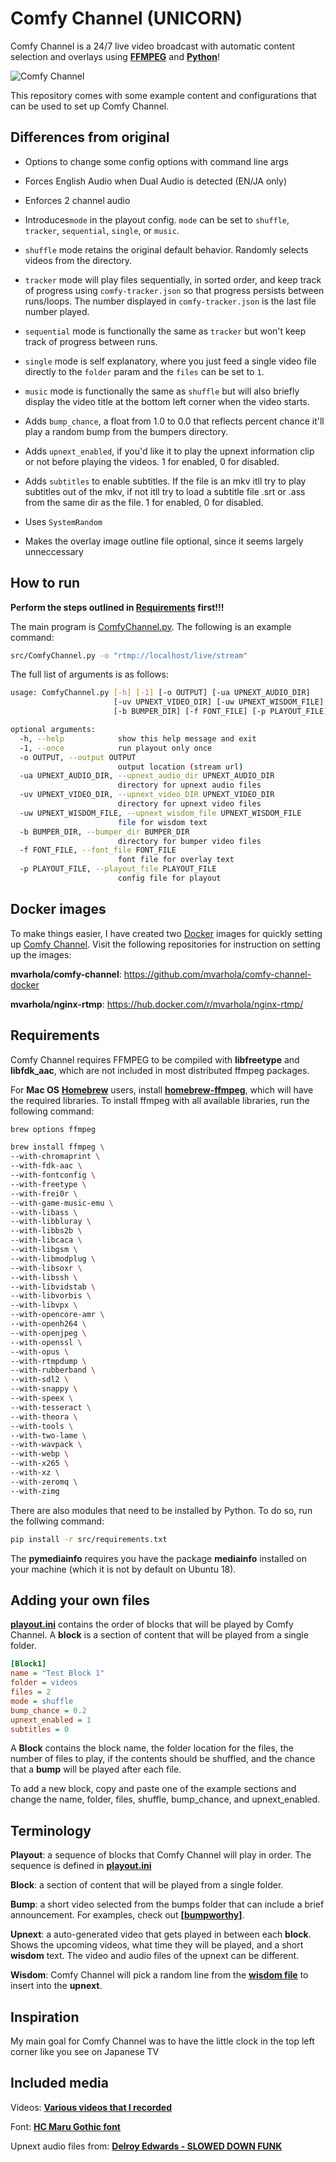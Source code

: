 # Comfy Channel (UNICORN)

Comfy Channel is a 24/7 live video broadcast with automatic content selection and overlays using [**FFMPEG**](https://ffmpeg.org/) and [**Python**](https://www.python.org/)!

![Comfy Channel](readme-img/screenshot.png)

This repository comes with some example content and configurations that can be used to set up Comfy Channel.

## Differences from original

- Options to change some config options with command line args
- Forces English Audio when Dual Audio is detected (EN/JA only)
- Enforces 2 channel audio
- Introduces`mode` in the playout config. `mode` can be set to `shuffle`, `tracker`, `sequential`, `single`, or `music`.
- `shuffle` mode retains the original default behavior. Randomly selects videos from the directory.
- `tracker` mode will play files sequentially, in sorted order, and keep track of progress using `comfy-tracker.json` so that progress persists between runs/loops. The number displayed in `comfy-tracker.json` is the last file number played.
- `sequential` mode is functionally the same as `tracker` but won't keep track of progress between runs.
- `single` mode is self explanatory, where you just feed a single video file directly to the `folder` param and the `files` can be set to `1`.
- `music` mode is functionally the same as `shuffle` but will also briefly display the video title at the bottom left corner when the video starts.

- Adds `bump_chance`, a float from 1.0 to 0.0 that reflects percent chance it'll play a random bump from the bumpers directory.
- Adds `upnext_enabled`, if you'd like it to play the upnext information clip or not before playing the videos. 1 for enabled, 0 for disabled.
- Adds `subtitles` to enable subtitles. If the file is an mkv itll try to play subtitles out of the mkv, if not itll try to load a subtitle file .srt or .ass from the same dir as the file. 1 for enabled, 0 for disabled.
- Uses `SystemRandom`
- Makes the overlay image outline file optional, since it seems largely unneccessary


## How to run

**Perform the steps outlined in [Requirements](#requirements) first!!!**

The main program is [ComfyChannel.py](/src/ComfyChannel.py). The following is an example command:

```bash
src/ComfyChannel.py -o "rtmp://localhost/live/stream"
```

The full list of arguments is as follows:

```bash
usage: ComfyChannel.py [-h] [-1] [-o OUTPUT] [-ua UPNEXT_AUDIO_DIR]
                       [-uv UPNEXT_VIDEO_DIR] [-uw UPNEXT_WISDOM_FILE]
                       [-b BUMPER_DIR] [-f FONT_FILE] [-p PLAYOUT_FILE]

optional arguments:
  -h, --help            show this help message and exit
  -1, --once            run playout only once
  -o OUTPUT, --output OUTPUT
                        output location (stream url)
  -ua UPNEXT_AUDIO_DIR, --upnext_audio_dir UPNEXT_AUDIO_DIR
                        directory for upnext audio files
  -uv UPNEXT_VIDEO_DIR, --upnext_video_DIR UPNEXT_VIDEO_DIR
                        directory for upnext video files
  -uw UPNEXT_WISDOM_FILE, --upnext_wisdom_file UPNEXT_WISDOM_FILE
                        file for wisdom text
  -b BUMPER_DIR, --bumper_dir BUMPER_DIR
                        directory for bumper video files
  -f FONT_FILE, --font_file FONT_FILE
                        font file for overlay text
  -p PLAYOUT_FILE, --playout_file PLAYOUT_FILE
                        config file for playout
```

## Docker images

To make things easier, I have created two [Docker](https://www.docker.com/) images for quickly setting up [Comfy Channel](https://github.com/mvarhola/comfy-channel). Visit the following repositories for instruction on setting up the images:

**mvarhola/comfy-channel**: <https://github.com/mvarhola/comfy-channel-docker>

**mvarhola/nginx-rtmp**: <https://hub.docker.com/r/mvarhola/nginx-rtmp/>

## Requirements

Comfy Channel requires FFMPEG to be compiled with **libfreetype** and **libfdk_aac**, which are not included in most distributed ffmpeg packages.

For **Mac OS** [**Homebrew**](https://brew.sh/) users, install [**homebrew-ffmpeg**](https://github.com/varenc/homebrew-ffmpeg), which will have the required libraries.
To install ffmpeg with all available libraries, run the following command:

```bash
brew options ffmpeg

brew install ffmpeg \
--with-chromaprint \
--with-fdk-aac \
--with-fontconfig \
--with-freetype \
--with-frei0r \
--with-game-music-emu \
--with-libass \
--with-libbluray \
--with-libbs2b \
--with-libcaca \
--with-libgsm \
--with-libmodplug \
--with-libsoxr \
--with-libssh \
--with-libvidstab \
--with-libvorbis \
--with-libvpx \
--with-opencore-amr \
--with-openh264 \
--with-openjpeg \
--with-openssl \
--with-opus \
--with-rtmpdump \
--with-rubberband \
--with-sdl2 \
--with-snappy \
--with-speex \
--with-tesseract \
--with-theora \
--with-tools \
--with-two-lame \
--with-wavpack \
--with-webp \
--with-x265 \
--with-xz \
--with-zeromq \
--with-zimg
```

There are also modules that need to be installed by Python. To do so, run the follwing command:

```bash
pip install -r src/requirements.txt
```

The **pymediainfo** requires you have the package **mediainfo** installed on your machine (which it is not by default on Ubuntu 18).

## Adding your own files

[**playout.ini**](playout.ini) contains the order of blocks that will be played by Comfy Channel.
A **block** is a section of content that will be played from a single folder.

```ini
[Block1]
name = "Test Block 1"
folder = videos
files = 2
mode = shuffle
bump_chance = 0.2
upnext_enabled = 1
subtitles = 0
```

A **Block** contains the block name, the folder location for the files, the number of files to play, if the contents should be shuffled, and the chance that a **bump** will be played after each file.

To add a new block, copy and paste one of the example sections and change the name, folder, files, shuffle, bump_chance, and upnext_enabled.

## Terminology

**Playout**: a sequence of blocks that Comfy Channel will play in order. The sequence is defined in [**playout.ini**](/playout.ini)

**Block**: a section of content that will be played from a single folder.

**Bump**: a short video selected from the bumps folder that can include a brief announcement. For examples, check out [**[bumpworthy]**](https://www.bumpworthy.com).

**Upnext**: a auto-generated video that gets played in between each **block**. Shows the upcoming videos, what time they will be played, and a short **wisdom** text. The video and audio files of the upnext can be different.

**Wisdom**: Comfy Channel will pick a random line from the [**wisdom file**](/upnext/wisdom.txt) to insert into the **upnext**.

## Inspiration

My main goal for Comfy Channel was to have the little clock in the top left corner like you see on Japanese TV

## Included media

Videos:
[**Various videos that I recorded**](https://www.youtube.com/channel/UCjgBGlfTl5UMvtmH838x99w)

Font:
[**HC Maru Gothic font**](https://www.freejapanesefont.com/hc-maru-gothic-font-download/)

Upnext audio files from:
[**Delroy Edwards - SLOWED DOWN FUNK**](https://www.sloweddownfunk.net/)

